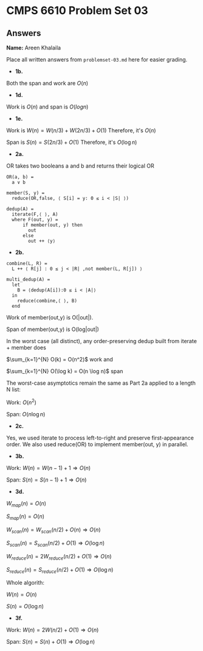 # CMPS 6610 Problem Set 03
## Answers

**Name:** Areen Khalaila


Place all written answers from `problemset-03.md` here for easier grading.




- **1b.**

Both the span and work are $O(n)$



- **1d.**


Work is $O(n)$ and span is $O(log n)$


- **1e.**

Work is $W(n)= W(n/3)+W(2n/3)+O(1)$ Therefore, it's $O(n)$

Span is $S(n)= S(2n/3)+O(1)$ Therefore, it's $O(\log n)$

- **2a.**

OR takes two booleans a and b and returns their logical OR

```
OR(a, b) = 
  a ∨ b
```


```
member(S, y) =
  reduce(OR,false, ⟨ S[i] = y: 0 ≤ i < |S| ⟩)
```


```
dedup(A) =
  iterate(F,⟨ ⟩, A)
  where F(out, y) =
      if member(out, y) then 
        out
      else 
        out ++ ⟨y⟩
```


- **2b.**
```
combine(L, R) =
  L ++ ⟨ R[j] : 0 ≤ j < |R| ,not member(L, R[j]) ⟩
```


```
multi_dedup(A) =
  let 
    B = ⟨dedup(A[i]):0 ≤ i < |A|⟩
  in  
    reduce(combine,⟨ ⟩, B)
  end
```


Work of member(out,y) is O(|out|).

Span of member(out,y) is O(log|out|)

In the worst case (all distinct), any order-preserving dedup built from iterate + member does

$\sum_{k=1}^{N} O(k) = O(n^2)$ work and 

$\sum_{k=1}^{N} O(\log k) = O(n \log n)$ span

The worst-case asymptotics remain the same as Part 2a applied to a length N list:

Work: $O(n^2)$

Span: $O(n\log n)$

- **2c.**

Yes, we used iterate to process left-to-right and preserve first-appearance order. We also used reduce(OR) to implement member(out, y) in parallel.

- **3b.**

Work: $W(n)=W(n-1)+1 \Rightarrow O(n)$

Span: $S(n)=S(n-1)+1 \Rightarrow O(n)$

- **3d.**

$W_{map}(n) = O(n)$

$S_{map}(n) = O(n)$


$W_{scan}(n) = W_{scan}(n/2)+O(n) \Rightarrow O(n)$

$S_{scan}(n) = S_{scan}(n/2)+O(1) \Rightarrow O(\log n)$


$W_{reduce}(n) = 2W_{reduce}(n/2)+O(1) \Rightarrow O(n)$

$S_{reduce}(n) = S_{reduce}(n/2)+O(1) \Rightarrow O(\log n)$

Whole algorith: 

$W(n)=O(n)$

$S(n) = O(\log n)$


- **3f.**

Work: $W(n) = 2W(n/2)+O(1) \Rightarrow O(n)$

Span: $S(n) = S(n)+O(1) \Rightarrow O(\log n)$



